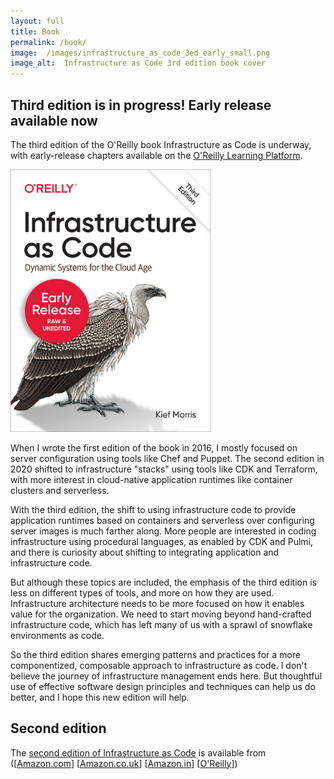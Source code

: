 ```yaml
---
layout: full
title: Book
permalink: /book/
image:  /images/infrastructure_as_code_3ed_early_small.png
image_alt:  Infrastructure as Code 3rd edition book cover
---
```


## Third edition is in progress! Early release available now

<p>
The third edition of the O'Reilly book Infrastructure as Code is underway, with early-release chapters available on the <a class="promolink"
    onclick="captureOutboundLink('safari');"
    href="https://www.oreilly.com/library/view/infrastructure-as-code/9781098114664/"
    >O'Reilly Learning Platform</a>.
</p>

<a href="https://www.oreilly.com/library/view/infrastructure-as-code/9781098114664/"><img
  class="showcase"
  title="Infrastructure as Code 2nd edition book cover"
  src="/images/infrastructure_as_code_3ed_early.png"
  alt="Book cover" width="320" height="420"
  /></a>

<p>
  When I wrote the first edition of the book in 2016, I mostly focused on server configuration using tools like Chef and Puppet. The second edition in 2020 shifted to infrastructure "stacks" using tools like CDK and Terraform, with more interest in cloud-native application runtimes like container clusters and serverless.
</p>

<p>
  With the third edition, the shift to using infrastructure code to provide application runtimes based on containers and serverless over configuring server images is much farther along. More people are interested in coding infrastructure using procedural languages, as enabled by CDK and Pulmi, and there is curiosity about shifting to integrating application and infrastructure code.
</p>

<p>
  But although these topics are included, the emphasis of the third edition is less on different types of tools, and more on how they are used. Infrastructure architecture needs to be more focused on how it enables value for the organization. We need to start moving beyond hand-crafted infrastructure code, which has left many of us with a sprawl of snowflake environments as code.
</p>

<p>
  So the third edition shares emerging patterns and practices for a more componentized, composable approach to infrastructure as code. I don't believe the journey of infrastructure management ends here. But thoughtful use of effective software design principles and techniques can help us do better, and I hope this new edition will help.
</p>


## Second edition

<p>
The <a href="http://shop.oreilly.com/product/0636920294382.do">second edition of Infrastructure as Code</a> is available from
  ([<a class="promolink"
    onclick="captureOutboundLink('amazon.com kindle');"
    href="https://www.amazon.com/Infrastructure-Code-Dynamic-Systems-Cloud-ebook/dp/B08Q35FM4B/?tag=kiefcom07-20"
    >Amazon.com</a>]
  [<a class="promolink"
    onclick="captureOutboundLink('amazon.co.uk kindle');"
    href="https://www.amazon.co.uk/Infrastructure-Code-Dynamic-Systems-Cloud-ebook/dp/B08Q35FM4B?tag=kiefcom07-20"
    >Amazon.co.uk</a>]
  [<a class="promolink"
    onclick="captureOutboundLink('amazon.in print');"
    href="https://www.amazon.in/Infrastructure-Code-Dynamic-Systems-Cloud-ebook/dp/B08Q35FM4B/?tag=kiefcom07-20"
    >Amazon.in</a>]
  [<a class="promolink"
    onclick="captureOutboundLink('safari');"
    href="https://www.oreilly.com/library/view/infrastructure-as-code/9781098114664/"
    >O'Reilly</a>])
</p>


